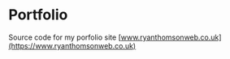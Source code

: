 # Portfolio
Source code for my porfolio site [www.ryanthomsonweb.co.uk](https://www.ryanthomsonweb.co.uk)